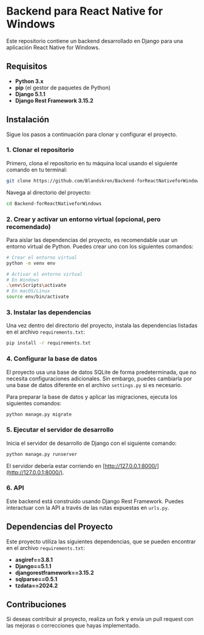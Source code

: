 # Backend para React Native for Windows

Este repositorio contiene un backend desarrollado en Django para una aplicación React Native for Windows.

## Requisitos

- **Python 3.x**
- **pip** (el gestor de paquetes de Python)
- **Django 5.1.1**
- **Django Rest Framework 3.15.2**

## Instalación

Sigue los pasos a continuación para clonar y configurar el proyecto.

### 1. Clonar el repositorio

Primero, clona el repositorio en tu máquina local usando el siguiente comando en tu terminal:

```bash
git clone https://github.com/Blandskron/Backend-forReactNativeforWindows.git
```

Navega al directorio del proyecto:

```bash
cd Backend-forReactNativeforWindows
```

### 2. Crear y activar un entorno virtual (opcional, pero recomendado)

Para aislar las dependencias del proyecto, es recomendable usar un entorno virtual de Python. Puedes crear uno con los siguientes comandos:

```bash
# Crear el entorno virtual
python -m venv env

# Activar el entorno virtual
# En Windows
.\env\Scripts\activate
# En macOS/Linux
source env/bin/activate
```

### 3. Instalar las dependencias

Una vez dentro del directorio del proyecto, instala las dependencias listadas en el archivo `requirements.txt`:

```bash
pip install -r requirements.txt
```

### 4. Configurar la base de datos

El proyecto usa una base de datos SQLite de forma predeterminada, que no necesita configuraciones adicionales. Sin embargo, puedes cambiarla por una base de datos diferente en el archivo `settings.py` si es necesario.

Para preparar la base de datos y aplicar las migraciones, ejecuta los siguientes comandos:

```bash
python manage.py migrate
```

### 5. Ejecutar el servidor de desarrollo

Inicia el servidor de desarrollo de Django con el siguiente comando:

```bash
python manage.py runserver
```

El servidor debería estar corriendo en [http://127.0.0.1:8000/](http://127.0.0.1:8000/).

### 6. API

Este backend está construido usando Django Rest Framework. Puedes interactuar con la API a través de las rutas expuestas en `urls.py`.

## Dependencias del Proyecto

Este proyecto utiliza las siguientes dependencias, que se pueden encontrar en el archivo `requirements.txt`:

- **asgiref==3.8.1**
- **Django==5.1.1**
- **djangorestframework==3.15.2**
- **sqlparse==0.5.1**
- **tzdata==2024.2**

## Contribuciones

Si deseas contribuir al proyecto, realiza un fork y envía un pull request con las mejoras o correcciones que hayas implementado.
